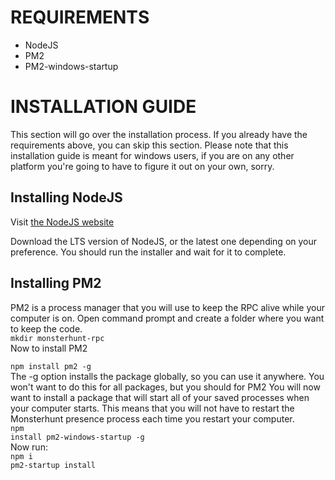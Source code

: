 <h1>REQUIREMENTS</h1>

<ul>
  <li>NodeJS</li>
  <li>PM2</li>
  <li>PM2-windows-startup</li>
</ul>

<h1>INSTALLATION GUIDE</h1>

<p>
  This section will go over the installation process. If you already have the
  requirements above, you can skip this section. Please note that this
  installation guide is meant for windows users, if you are on any other
  platform you're going to have to figure it out on your own, sorry.
</p>

<h2>Installing NodeJS</h2>

Visit <a href="https://nodejs.org/en/" target="blank">the NodeJS website</a>

<p>
  Download the LTS version of NodeJS, or the latest one depending on your
  preference. You should run the installer and wait for it to complete.
</p>

<h2>Installing PM2</h2>

<p>
  PM2 is a process manager that you will use to keep the RPC alive while your
  computer is on. Open command prompt and create a folder where you want to keep
  the code.
  <br>
  <code>mkdir monsterhunt-rpc</code>
  <br>
  Now to install PM2

  <br>

  <code>npm install pm2 -g</code>
  <br> 
  The -g option installs the package globally, so you can use it anywhere. You
  won't want to do this for all packages, but you should for PM2 You will now
  want to install a package that will start all of your saved processes when
  your computer starts. This means that you will not have to restart the
  Monsterhunt presence process each time you restart your computer.
  <br />
  <code>npm install pm2-windows-startup -g</code>
  <br />
  Now run:
  <br />
  <code>npm i pm2-startup install</code>
  <br />
</p>


